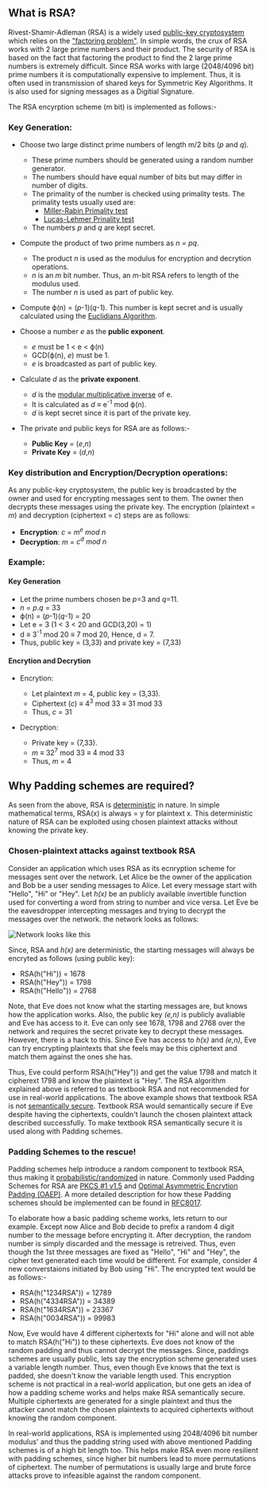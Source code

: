 ## What is RSA?
Rivest-Shamir-Adleman (RSA) is a widely used [public-key cryptosystem](https://en.wikipedia.org/wiki/Public-key_cryptography) which relies on the ["factoring problem"](https://en.wikipedia.org/wiki/Integer_factorization). In simple words, the crux of RSA works with 2 large prime numbers and their product. The security of RSA is based on the fact that factoring the product to find the 2 large prime numbers is extremely difficult. Since RSA works with large (2048/4096 bit) prime numbers it is computationally expensive to implement. Thus, it is often used in transmission of shared keys for Symmetric Key Algorithms. It is also used for signing messages as a Digitial Signature. 

The RSA encyrption scheme (m bit) is implemented as follows:-

### Key Generation:
  - Choose two large distinct prime numbers of length m/2 bits (*p* and *q*).
      - These prime numbers should be generated using a random number generator.
      - The numbers should have equal number of bits but may differ in number of digits.
      - The primality of the number is checked using primality tests. The primality tests usually used are:
          - [Miller-Rabin Primality test](https://en.wikipedia.org/wiki/Miller%E2%80%93Rabin_primality_test)
          - [Lucas-Lehmer Prinality test](https://en.wikipedia.org/wiki/Lucas%E2%80%93Lehmer_primality_test)
      - The numbers *p* and *q* are kept secret.
  
  - Compute the product of two prime numbers as *n = pq*.
      - The product *n* is used as the modulus for encryption and decrytion operations.
      - *n* is an *m* bit number. Thus, an *m*-bit RSA refers to length of the modulus used.
      - The number *n* is used as part of public key.
  
  - Compute ϕ(n) = (*p*-1)(*q*-1). This number is kept secret and is usually calculated using the [Euclidians Algorithm](https://en.wikipedia.org/wiki/Euclidean_algorithm).
  
  - Choose a number *e* as the **public exponent**.
      - *e* must be 1 < e < ϕ(n)
      - GCD(ϕ(n), *e*) must be 1.
      - *e* is broadcasted as part of public key.
  
  - Calculate *d* as the **private exponent**.
      - *d* is the [modular multiplicative inverse](https://en.wikipedia.org/wiki/Modular_multiplicative_inverse) of e.
      - It is calculated as *d* ≡ e<sup>-1</sup> mod ϕ(n).
      - *d* is kept secret since it is part of the private key.
   
   - The private and public keys for RSA are as follows:-
      - **Public Key** = (*e*,*n*)
      - **Private Key** = (*d*,*n*)

### Key distribution and Encryption/Decryption operations:
As any public-key cryptosystem, the public key is broadcasted by the owner and used for encrypting messages sent to them. The owner then decrypts these messages using the private key. The encryption (plaintext = *m*) and decryption (ciphertext = *c*) steps are as follows:
   - **Encryption**: *c* = *m<sup>e</sup> mod n*
   - **Decryption**: *m* = *c<sup>d</sup> mod n*

### Example:
#### Key Generation
   - Let the prime numbers chosen be *p*=3 and *q*=11.
   - *n* = *p*.*q* = 33
   - ϕ(n) = (*p*-1)(*q*-1) = 20
   - Let e = 3 (1 < 3 < 20 and GCD(3,20) = 1)
   - d ≡ 3<sup>-1</sup> mod 20 ≡ 7 mod 20, Hence, d = 7.
   - Thus, public key = (3,33) and private key = (7,33)

#### Encrytion and Decrytion
   - Encrytion:
      - Let plaintext *m* = 4, public key = (3,33).
      - Ciphertext (*c*) ≡ 4<sup>3</sup> mod 33 ≡ 31 mod 33
      - Thus, *c* = 31
  
   - Decryption:
      - Private key = (7,33).
      - *m* ≡ 32<sup>7</sup> mod 33 ≡ 4 mod 33
      - Thus, *m* = 4

## Why Padding schemes are required?
As seen from the above, RSA is [deterministic](https://en.wikipedia.org/wiki/Deterministic_algorithm) in nature. In simple mathematical terms, RSA(x) is always = y for plaintext x. This deterministic nature of RSA can be exploited using chosen plaintext attacks without knowing the private key.

### Chosen-plaintext attacks against textbook RSA
Consider an application which uses RSA as its ecnryption scheme for messages sent over the network. Let Alice be the owner of the application and Bob be a user sending messages to Alice. Let every message start with "Hello", "Hi" or "Hey". Let *h(x)* be an publicly available invertible function used for converting a word from string to number and vice versa.
Let Eve be the eavesdropper intercepting messages and trying to decrypt the messages over the network. the network looks as follows:


![Network looks like this](https://external-content.duckduckgo.com/iu/?u=https%3A%2F%2Finterstices.info%2Fupload%2Fcodes-secrets%2Falice-et-bob1.jpg&f=1&nofb=1)


Since, RSA and *h(x)* are deterministic, the starting messages will always be encryted as follows (using public key):
   - RSA(h("Hi")) = 1678
   - RSA(h("Hey")) = 1798
   - RSA(h("Hello")) = 2768
 
Note, that Eve does not know what the starting messages are, but knows how the application works. Also, the public key *(e,n)* is publicly avaliable and Eve has access to it. Eve can only see 1678, 1798 and 2768 over the network and requires the secret private key to decrypt these messages. However, there is a hack to this. Since Eve has access to *h(x)* and *(e,n)*, Eve can try encrypting plaintexts that she feels may be this ciphertext and match them against the ones she has.

Thus, Eve could perform RSA(h("Hey")) and get the value 1798 and match it cipherext 1798 and know the plaintext is "Hey". The RSA algorithm explained above is referred to as textbook RSA and not recommended for use in real-world applications. The above example shows that textbook RSA is not [semantically secure](https://en.wikipedia.org/wiki/Semantic_security). Textbook RSA would semantically secure if Eve despite having the ciphertexts, couldn't launch the chosen plaintext attack described successfully. To make textbook RSA semantically secure it is used along with Padding schemes.

### Padding Schemes to the rescue!
Padding schemes help introduce a random component to textbook RSA, thus making it [probabilistic/randomized](https://en.wikipedia.org/wiki/Randomized_algorithm) in nature. Commonly used Padding Schemes for RSA are [PKCS #1 v1.5](https://en.wikipedia.org/wiki/PKCS_1) and [Optimal Asymmetric Encrytion Padding (OAEP)](https://en.wikipedia.org/wiki/Optimal_asymmetric_encryption_padding). A more detailed description for how these Padding schemes should be implemented can be found in [RFC8017](https://datatracker.ietf.org/doc/html/rfc8017).

To elaborate how a basic padding scheme works, lets return to our example. Except now Alice and Bob decide to prefix a random 4 digit number to the message before encrypting it. After decryption, the random number is simply discarded and the message is retreived. Thus, even though the 1st three messages are fixed as "Hello", "Hi" and "Hey", the cipher text generated each time would be different. For example, consider 4 new converstaions initiated by Bob using "Hi". The encrypted text would be as follows:-
   - RSA(h("1234RSA")) = 12789
   - RSA(h("4334RSA")) = 34389
   - RSA(h("1634RSA")) = 23367
   - RSA(h("0034RSA")) = 99983

Now, Eve would have 4 different ciphertexts for "Hi" alone and will not able to match RSA(h("Hi")) to these ciphertexts. Eve does not know of the random padding and thus cannot decrypt the messages. Since, paddings schemes are usually public, lets say the encryption scheme generated uses a variable length number. Thus, even though Eve knows that the text is padded, she doesn't know the variable length used. This encryption scheme is not practical in a real-world application, but one gets an idea of how a padding scheme works and helps make RSA semantically secure. Multiple ciphertexts are generated for a single plaintext and thus the attacker canot match the chosen plaintexts to acquired ciphertexts without knowing the random component.

In real-world applications, RSA is implemented using 2048/4096 bit number modulus' and thus the padding string used with above mentioned Padding schemes is of a high bit length too. This helps make RSA even more resilient with padding schemes, since higher bit numbers lead to more permutations of ciphertext. The number of permutations is usually large and brute force attacks prove to infeasible against the random component.

